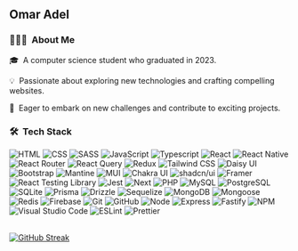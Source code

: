 <h2>Omar Adel</h2>

### 👨🏻‍💻 &nbsp;About Me

🎓 &nbsp;A computer science student who graduated in 2023.

💡 &nbsp;Passionate about exploring new technologies and crafting compelling websites.

🚀 &nbsp;Eager to embark on new challenges and contribute to exciting projects.

### 🛠 &nbsp;Tech Stack

![HTML](https://img.shields.io/badge/HTML-05122A?style=flat&logo=HTML5)
![CSS](https://img.shields.io/badge/CSS-05122A?style=flat&logo=CSS3&logoColor=1572B6)
![SASS](https://img.shields.io/badge/SASS-05122A?style=flat&logo=SASS&logoColor=1572B6)
![JavaScript](https://img.shields.io/badge/JavaScript-05122A?style=flat&logo=javascript)
![Typescript](https://img.shields.io/badge/Typescript-05122A?style=flat&logo=Typescript)
![React](https://img.shields.io/badge/React-05122A?style=flat&logo=react)
![React Native](https://img.shields.io/badge/React_Native-05122A?logo=react)
![React Router](https://img.shields.io/badge/React_Router-05122A?style=flat&logo=reactrouter)
![React Query](https://img.shields.io/badge/React%20Query-05122A?logo=reactquery)
![Redux](https://img.shields.io/badge/Redux_Toolkit-05122A?style=flat&logo=Redux)
![Tailwind CSS](https://img.shields.io/badge/Tailwind_CSS-05122A?logo=tailwindcss)
![Daisy UI](https://img.shields.io/badge/Daisy_UI-05122A?logo=daisyui)
![Bootstrap](https://img.shields.io/badge/Bootstrap-05122A?logo=bootstrap)
![Mantine](https://img.shields.io/badge/Mantine-05122A?logo=Mantine)
![MUI](https://img.shields.io/badge/MUI-05122A?logo=MUI)
![Chakra UI](https://img.shields.io/badge/Chakra_UI-05122A?logo=chakraui)
![shadcn/ui](https://img.shields.io/badge/shadcn%2Fui-05122A?logo=shadcnui)
![Framer](https://img.shields.io/badge/Framer_Motion-05122A?style=flat&logo=framer)
![React Testing Library](https://img.shields.io/badge/React_Testing_Library-05122A?style=flat&logo=testinglibrary)
![Jest](https://img.shields.io/badge/Jest-05122A?style=flat&logo=Jest)
![Next](https://img.shields.io/badge/Next-05122A?style=flat&logo=nextdotjs)
![PHP](https://img.shields.io/badge/PHP-05122A?style=flat&logo=PHP)
![MySQL](https://img.shields.io/badge/MySQL-05122A?style=flat&logo=MySQL)
![PostgreSQL](https://img.shields.io/badge/PostgreSQL-05122A?style=flat&logo=PostgreSQL)
![SQLite](https://img.shields.io/badge/SQLite-05122A?logo=sqlite)
![Prisma](https://img.shields.io/badge/Prisma-05122A?style=flat&logo=Prisma)
![Drizzle](https://img.shields.io/badge/Drizzle-05122A?logo=drizzle)
![Sequelize](https://img.shields.io/badge/Sequelize-05122A?logo=sequelize)
![MongoDB](https://img.shields.io/badge/MongoDB-05122A?style=flat&logo=MongoDB)
![Mongoose](https://img.shields.io/badge/Mongoose-05122A?style=flat&logo=Mongoose)
![Redis](https://img.shields.io/badge/Redis-05122A?logo=redis)
![Firebase](https://img.shields.io/badge/Firebase-05122A?style=flat&logo=Firebase)
![Git](https://img.shields.io/badge/Git-05122A?style=flat&logo=git)
![GitHub](https://img.shields.io/badge/GitHub-05122A?style=flat&logo=GitHub)
![Node](https://img.shields.io/badge/Node-05122A?style=flat&logo=nodedotjs)
![Express](https://img.shields.io/badge/Express-05122A?style=flat&logo=Express)
![Fastify](https://img.shields.io/badge/Fastify-05122A?style=flat&logo=Fastify)
![NPM](https://img.shields.io/badge/NPM-05122A?style=flat&logo=npm)
![Visual Studio Code](https://custom-icon-badges.demolab.com/badge/Visual%20Studio%20Code-05122A?logo=vsc)
![ESLint](https://img.shields.io/badge/ESLint-05122A?style=flat&logo=ESLint)
![Prettier](https://img.shields.io/badge/Prettier-05122A?style=flat&logo=Prettier)
<br>
<br>

[![GitHub Streak](https://github-readme-streak-stats.herokuapp.com?user=0xOmarAdel&theme=tokyonight&hide_border=true&date_format=j%20M%5B%20Y%5D)](https://git.io/streak-stats)
